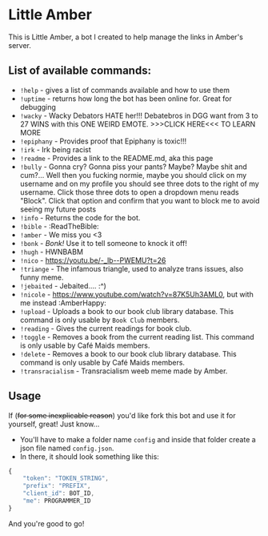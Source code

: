 # Little Amber
This is Little Amber, a bot I created to help manage the links in Amber's server.

## List of available commands:
* `!help` - gives a list of commands available and how to use them
* `!uptime` - returns how long the bot has been online for. Great for debugging
* `!wacky` - Wacky Debators HATE her!!! Debatebros in DGG want from 3 to 27 WINS with this ONE WEIRD EMOTE. >>>CLICK HERE<<< TO LEARN MORE
* `!epiphany` - Provides proof that Epiphany is toxic!!!
* `!irk` - Irk being racist
* `!readme` - Provides a link to the README.md, aka this page
* `!bully` - Gonna cry? Gonna piss your pants? Maybe? Maybe shit and cum?… Well then you fucking normie, maybe you should click on my username and on my profile you should see three dots to the right of my username. Click those three dots to open a dropdown menu reads "Block". Click that option and confirm that you want to block me to avoid seeing my future posts
* `!info` - Returns the code for the bot.
* `!bible` - :ReadTheBible:
* `!amber` - We miss you <3
* `!bonk` - *Bonk!* Use it to tell someone to knock it off!
* `!hugh` - HWNBABM
* `!nico` - https://youtu.be/-_lb--PWEMU?t=26
* `!triange` - The infamous triangle, used to analyze trans issues, also funny meme.
* `!jebaited` - Jebaited.... :^)
* `!nicole` - https://www.youtube.com/watch?v=87K5Uh3AML0, but with me instead :AmberHappy:
* `!upload` - Uploads a book to our book club library database. This command is only usable by `Book Club` members.
* `!reading` - Gives the current readings for book club.
* `!toggle` - Removes a book from the current reading list. This command is only usable by Café Maids members.
* `!delete` - Removes a book to our book club library database. This command is only usable by Café Maids members.
* `!transracialism` - Transracialism weeb meme made by Amber.

## Usage
If (~~for some inexplicable reason~~) you'd like fork this bot and use it for yourself, great! Just know...
* You'll have to make a folder name `config` and inside that folder create a json file named `config.json`.
* In there, it should look something like this:
```javascript
{
    "token": "TOKEN_STRING",
    "prefix": "PREFIX",
    "client_id": BOT_ID,
    "me": PROGRAMMER_ID
}
```

And you're good to go!
